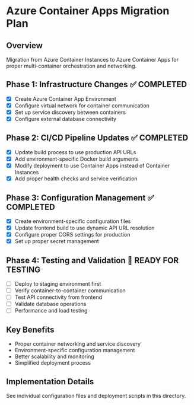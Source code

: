 # Azure Container Apps Migration Plan

## Overview
Migration from Azure Container Instances to Azure Container Apps for proper multi-container orchestration and networking.

## Phase 1: Infrastructure Changes ✅ COMPLETED
- [x] Create Azure Container App Environment
- [x] Configure virtual network for container communication  
- [x] Set up service discovery between containers
- [x] Configure external database connectivity

## Phase 2: CI/CD Pipeline Updates ✅ COMPLETED
- [x] Update build process to use production API URLs
- [x] Add environment-specific Docker build arguments
- [x] Modify deployment to use Container Apps instead of Container Instances
- [x] Add proper health checks and service verification

## Phase 3: Configuration Management ✅ COMPLETED
- [x] Create environment-specific configuration files
- [x] Update frontend build to use dynamic API URL resolution
- [x] Configure proper CORS settings for production
- [x] Set up proper secret management

## Phase 4: Testing and Validation 🔄 READY FOR TESTING
- [ ] Deploy to staging environment first
- [ ] Verify container-to-container communication
- [ ] Test API connectivity from frontend
- [ ] Validate database operations
- [ ] Performance and load testing

## Key Benefits
- Proper container networking and service discovery
- Environment-specific configuration management
- Better scalability and monitoring
- Simplified deployment process

## Implementation Details
See individual configuration files and deployment scripts in this directory. 